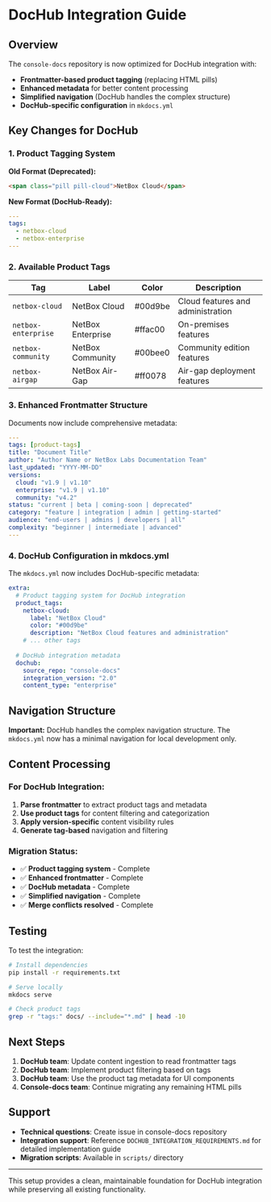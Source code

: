# DocHub Integration Guide

## Overview

The `console-docs` repository is now optimized for DocHub integration with:
- **Frontmatter-based product tagging** (replacing HTML pills)
- **Enhanced metadata** for better content processing
- **Simplified navigation** (DocHub handles the complex structure)
- **DocHub-specific configuration** in `mkdocs.yml`

## Key Changes for DocHub

### 1. Product Tagging System

**Old Format (Deprecated):**
```html
<span class="pill pill-cloud">NetBox Cloud</span>
```

**New Format (DocHub-Ready):**
```yaml
---
tags:
  - netbox-cloud
  - netbox-enterprise
---
```

### 2. Available Product Tags

| Tag | Label | Color | Description |
|-----|-------|-------|-------------|
| `netbox-cloud` | NetBox Cloud | #00d9be | Cloud features and administration |
| `netbox-enterprise` | NetBox Enterprise | #ffac00 | On-premises features |
| `netbox-community` | NetBox Community | #00bee0 | Community edition features |
| `netbox-airgap` | NetBox Air-Gap | #ff0078 | Air-gap deployment features |

### 3. Enhanced Frontmatter Structure

Documents now include comprehensive metadata:

```yaml
---
tags: [product-tags]
title: "Document Title"
author: "Author Name or NetBox Labs Documentation Team"
last_updated: "YYYY-MM-DD"
versions:
  cloud: "v1.9 | v1.10"
  enterprise: "v1.9 | v1.10"
  community: "v4.2"
status: "current | beta | coming-soon | deprecated"
category: "feature | integration | admin | getting-started"
audience: "end-users | admins | developers | all"
complexity: "beginner | intermediate | advanced"
---
```

### 4. DocHub Configuration in mkdocs.yml

The `mkdocs.yml` now includes DocHub-specific metadata:

```yaml
extra:
  # Product tagging system for DocHub integration
  product_tags:
    netbox-cloud:
      label: "NetBox Cloud"
      color: "#00d9be"
      description: "NetBox Cloud features and administration"
    # ... other tags
    
  # DocHub integration metadata
  dochub:
    source_repo: "console-docs"
    integration_version: "2.0"
    content_type: "enterprise"
```

## Navigation Structure

**Important:** DocHub handles the complex navigation structure. The `mkdocs.yml` now has a minimal navigation for local development only.

## Content Processing

### For DocHub Integration:

1. **Parse frontmatter** to extract product tags and metadata
2. **Use product tags** for content filtering and categorization
3. **Apply version-specific** content visibility rules
4. **Generate tag-based** navigation and filtering

### Migration Status:

- ✅ **Product tagging system** - Complete
- ✅ **Enhanced frontmatter** - Complete
- ✅ **DocHub metadata** - Complete
- ✅ **Simplified navigation** - Complete
- ✅ **Merge conflicts resolved** - Complete

## Testing

To test the integration:

```bash
# Install dependencies
pip install -r requirements.txt

# Serve locally
mkdocs serve

# Check product tags
grep -r "tags:" docs/ --include="*.md" | head -10
```

## Next Steps

1. **DocHub team**: Update content ingestion to read frontmatter tags
2. **DocHub team**: Implement product filtering based on tags
3. **DocHub team**: Use the product tag metadata for UI components
4. **Console-docs team**: Continue migrating any remaining HTML pills

## Support

- **Technical questions**: Create issue in console-docs repository
- **Integration support**: Reference `DOCHUB_INTEGRATION_REQUIREMENTS.md` for detailed implementation guide
- **Migration scripts**: Available in `scripts/` directory

---

This setup provides a clean, maintainable foundation for DocHub integration while preserving all existing functionality. 